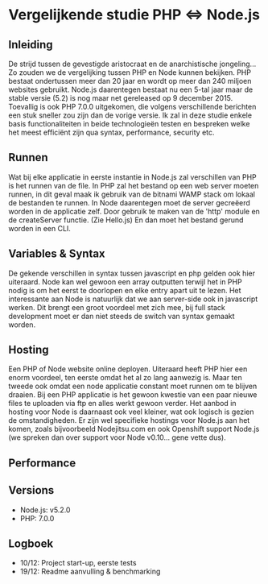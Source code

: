 # Vergelijkende studie PHP <=> Node.js

## Inleiding

De strijd tussen de gevestigde aristocraat en de anarchistische jongeling... Zo zouden we de vergelijking tussen PHP en Node kunnen bekijken. PHP bestaat ondertussen meer dan 20 jaar en wordt op meer dan 240 miljoen websites gebruikt. Node.js daarentegen bestaat nu een 5-tal jaar maar de stable versie (5.2) is nog maar net gereleased op 9 december 2015. Toevallig is ook PHP 7.0.0 uitgekomen, die volgens verschillende berichten een stuk sneller zou zijn dan de vorige versie. Ik zal in deze studie enkele basis functionaliteiten in beide technologieën testen en bespreken welke het meest efficiënt zijn qua syntax, performance, security etc.

## Runnen

Wat bij elke applicatie in eerste instantie in Node.js zal verschillen van PHP is het runnen van de file. In PHP zal het bestand op een web server moeten runnen, in dit geval maak ik gebruik van de bitnami WAMP stack om lokaal de bestanden te runnen. In Node daarentegen moet de server gecreëerd worden in de applicatie zelf. Door gebruik te maken van de 'http' module en de createServer functie. (Zie Hello.js) En dan moet het bestand gerund worden in een CLI.

## Variables & Syntax

De gekende verschillen in syntax tussen javascript en php gelden ook hier uiteraard. Node kan wel gewoon een array outputten terwijl het in PHP nodig is om het eerst te doorlopen en elke entry apart uit te lezen. Het interessante aan Node is natuurlijk dat we aan server-side ook in javascript werken. Dit brengt een groot voordeel met zich mee, bij full stack development moet er dan niet steeds de switch van syntax gemaakt worden.

## Hosting

Een PHP of Node website online deployen. Uiteraard heeft PHP hier een enorm voordeel, ten eerste omdat het al zo lang aanwezig is. Maar ten tweede ook omdat een node applicatie constant moet runnen om te blijven draaien. Bij een PHP applicatie is het gewoon kwestie van een paar nieuwe files te uploaden via ftp en alles werkt gewoon verder. Het aanbod in hosting voor Node is daarnaast ook veel kleiner, wat ook logisch is gezien de omstandigheden. Er zijn wel specifieke hostings voor Node.js aan het komen, zoals bijvoorbeeld Nodejitsu.com en ook Openshift support Node.js (we spreken dan over support voor Node v0.10... gene vette dus).

## Performance

## Versions
- Node.js: v5.2.0
- PHP: 7.0.0

## Logboek

- 10/12: Project start-up, eerste tests
- 19/12: Readme aanvulling & benchmarking
